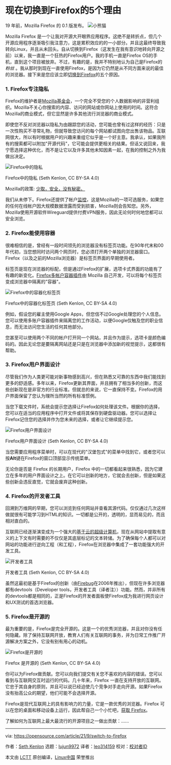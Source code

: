 [#]: subject: "5 reasons to switch to Firefox right now"
[#]: via: "https://opensource.com/article/21/9/switch-to-firefox"
[#]: author: "Seth Kenlon https://opensource.com/users/seth"
[#]: collector: "lujun9972"
[#]: translator: "leo314159"
[#]: reviewer: " "
[#]: publisher: " "
[#]: url: " "

现在切换到Firefox的5个理由
======
 19 年前，Mozilla Firefox 的 0.1 版发布。
![小熊猫][1]

Mozilla Firefox 是一个让我对开源大开眼界应用程序。这绝不是转折点，但几个开源应用程序逐渐吸引我注意力，这是累积效应的的一小部分。并且这最终导致我转向Linux，并且从未回头。自从切换到Firefox（这发生在我有意识地转向开源之前）以来，我一直是一个狂热的Firefox用户。我的手机一直是Firefox OS的手机，直到这个项目被放弃。不过，有趣的是，我并不特别地认为自己是Firefox的 _粉丝_ 。我从那时到现在一直使用Firefox，是因为它仍然是从不同方面来说的最佳的浏览器。接下来是您应该立即[切换到Firefox][2]的五个原因。

### 1\. Firefox专注隐私

Firefox的维护者是[Mozilla基金会][3]，一个完全不受您的个人数据影响的非营利组织。Mozilla不关心你搜索的内容、访问的网站或你网站上使用的时间。这符合Mozilla的商业模式，但它显然是许多其他流行浏览器的商业模式。

即使您不反对浏览器以隐私为由跟踪您的活动，您可能也曾有过这样的经历：只是一次性购买不寻常礼物，但就导致您访问的每个网站都试图向您出售该物品。互联网很大，所以有时根据用户的兴趣来重组它似乎是一个好主意。我承认，如果我所有的搜索都可以附加"开源代码"，它可能会提供更相关的结果。但话又说回来，我宁愿选择这种优化，而不是让它以及许多其他未知因素一起，在我的控制之外为我做出决定。

![Firefox中的隐私][4]

Firefox中的隐私 (Seth Kenlon, CC BY-SA 4.0) 

Mozilla的政策: [少取，安全，没有秘密。][5]

我们从未停下。Firefox还提供了帐户[监控][6]，这是Mozilla的一项可选服务，如果您的任何在线帐户因大规模数据泄露而受到损害，Mozilla则会告知您。另外，Mozilla使用开源软件Wireguard提供付费VPN服务，因此无论何时何地您都可以安全浏览。

### 2\. Firefox能使用容器

很难相信的是，曾经有一段时间领先的浏览器没有标签页功能。在90年代末和00年代初，当您想同时访问两个网页时，您必须打开两个单独的浏览器窗口。Firefox（以及之前的Mozilla浏览器）是标签页界面的早期使用者。

标签页是现在浏览器的标配，但是通过Firefox的扩展，选项卡式界面的功能有了有趣的新变化。[Firefox多帐户容器插件][7]由 Mozilla 自己开发，可以将每个标签页变成浏览器中隔离的"容器"。

![Firefox中的容器化标签页][8]

Firefox中的容器化标签页 (Seth Kenlon, CC BY-SA 4.0) 

例如，假设您的雇主使用Google Apps，但您信不过Google处理您的个人信息。您可以使用多账户容器插件来隔离您的工作活动，以便Google仅触及您的职业信息，而无法访问您生活的任何其他部分。

您甚至可以使用两个不同的帐户打开同一个网站，并且作为提示，选项卡是颜色编码的。因此无论您是要隔离网站还是只是在浏览器中添加新的视觉提示，这都很有帮助。

### 3\. Firefox用户界面设计

尽管我们作为人类更可能对新事物感到高兴，但在熟悉又可靠的东西中我们能找到更多的舒适感。多年以来，Firefox更新其界面，并且拥有了相当多的创新，而这些创新现在是非官方的行业标准。但就总的来说，它一直保持不变。Firefox的用户界面保留了您认为理所当然的所有标准惯例。

当您下载文件时，系统会提示您选择让Firefox如何处理该文件。根据你的选择，您可以在适当的应用程序中打开文件或将其保存到硬盘驱动器。您可以选择让Firefox记住您的选择并作为您未来的选择，或者让它继续提示您。

![Firefox用户界面设计][9]

Firefox用户界面设计 (Seth Kenlon, CC BY-SA 4.0)

当您需要应用程序菜单时，可以在现代的"汉堡包式"的菜单中找到它，或者您可以按**Alt**键在Firefox的窗口顶部显示传统菜单。

无论你是否是 Firefox 的长期用户，Firefox 中的一切都看起来很熟悉，因为它建立在多年的用户界面设计之上。在它可以创新的地方，它就会去创新，但是如果这些创新会违反直觉，它就会废弃这种创新。

### 4\. Firefox的开发者工具

回溯到万维网的早期，您可以浏览到任何网站并查看其源代码。仅仅通过几次这样做就很有可能学习到HTML的知识。一切都是公开的，透明的，显而易见的，而且相对直白的。

互联网已经逐渐演变成为一个强大的[基于云的超级计算机][10]，现在从网站中提取有意义的上下文有时需要的不仅仅是其底层标记的文本转储。为了确保每个人都可以对网站的功能进行逆向工程（和工程），Firefox在浏览器中集成了一套功能强大的开发工具。

![开发者工具][11]

开发者工具 (Seth Kenlon, CC BY-SA 4.0) 

虽然这最初是基于Firefox的创新（由[Firebug][12]在2006年推出），但现在许多浏览器都有devtools（Developer tools，开发者工具（译者注））功能。然而，并非所有的devtools都是相同的，正是Firefox的开发者面板使Firefox成为我进行网页设计和UX测试的首选浏览器。

### 5\. Firefox是开源的

最为重要的是，Firefox是完全开源的。这是一个的优秀浏览器，并且对你没有任何隐藏。除了保持互联网开放，教育人们有关互联网的事务，并为日常工作推广开源解决方案之外，它没有别有用心的动机。

![Firefox是开源的][13]

Firefox 是开源的 (Seth Kenlon, CC BY-SA 4.0) 

你可以为Firefox做贡献。您可以向我们提交有关您不喜欢的内容的错误。您可以看到与互联网交互时运行的代码。几十年来，Firefox 一直在支持开放的互联网。它忠于其自身的原则，并且可以说已经迫使几个竞争对手走向开源。如果Firefox没有抬高公众的期望，他们可能不会选择开源。

Firefox是现代互联网上的具有影响力的力量，它是一款优秀的浏览器。Firefox 可以在您的桌面和移动设备上运行，因此帮自己一个小忙吧，[获取 Firefox][14]。

了解如何为互联网上最大最流行的开源项目之一做出贡献：......

--------------------------------------------------------------------------------

via: https://opensource.com/article/21/9/switch-to-firefox

作者：[Seth Kenlon][a]
选题：[lujun9972][b]
译者：[leo314159](https://github.com/leo314159)
校对：[校对者ID](https://github.com/校对者ID)

本文由 [LCTT](https://github.com/LCTT/TranslateProject) 原创编译，[Linux中国](https://linux.cn/) 荣誉推出

[a]: https://opensource.com/users/seth
[b]: https://github.com/lujun9972
[1]: https://opensource.com/sites/default/files/styles/image-full-size/public/lead-images/redpanda_firefox_pet_animal.jpg?itok=aSpKsyna (red panda)
[2]: http://getfirefox.org
[3]: https://foundation.mozilla.org/en/
[4]: https://opensource.com/sites/default/files/firefox-privacy.jpg
[5]: https://blog.mozilla.org/en/products/firefox/firefox-data-privacy-promise/
[6]: https://monitor.firefox.com
[7]: https://github.com/mozilla/multi-account-containers#readme
[8]: https://opensource.com/sites/default/files/firefox-container.jpg
[9]: https://opensource.com/sites/default/files/screenshot_from_2021-09-16_12-13-14.png
[10]: https://www.redhat.com/en/products/open-hybrid-cloud
[11]: https://opensource.com/sites/default/files/firefox-dev.jpg
[12]: https://getfirebug.com/
[13]: https://opensource.com/sites/default/files/firefox-open.jpg
[14]: http://getfirefox.com
